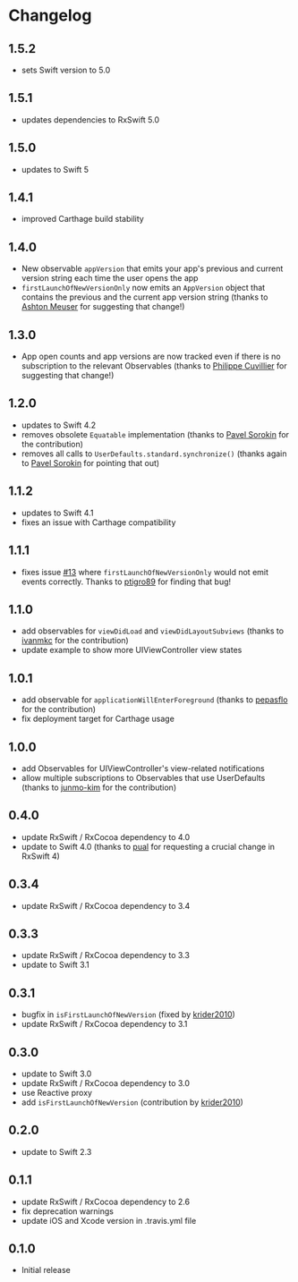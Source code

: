 Changelog
=========
1.5.2
-----
- sets Swift version to 5.0

1.5.1
-----
- updates dependencies to RxSwift 5.0

1.5.0
-----
- updates to Swift 5

1.4.1
-----
- improved Carthage build stability

1.4.0
-----
- New observable `appVersion` that emits your app's previous and current version string each time the user opens the app
- `firstLaunchOfNewVersionOnly` now emits an `AppVersion` object that contains the previous and the current app version string (thanks to [Ashton Meuser](https://github.com/ashtonmeuser) for suggesting that change!)

1.3.0
-----
- App open counts and app versions are now tracked even if there is no subscription to the relevant Observables  (thanks to [Philippe Cuvillier](https://github.com/PhilippeCuvillier) for suggesting that change!)

1.2.0
-----
- updates to Swift 4.2
- removes obsolete `Equatable` implementation (thanks to [Pavel Sorokin](https://github.com/NeverwinterMoon) for the contribution)
- removes all calls to `UserDefaults.standard.synchronize()` (thanks again to [Pavel Sorokin](https://github.com/NeverwinterMoon) for pointing that out)

1.1.2
-----
- updates to Swift 4.1
- fixes an issue with Carthage compatibility

1.1.1
-----
- fixes issue [#13](https://github.com/pixeldock/RxAppState/issues/13) where `firstLaunchOfNewVersionOnly` would not emit events correctly. Thanks to [ptigro89](https://github.com/ptigro89) for finding that bug!

1.1.0
-----
- add observables for `viewDidLoad` and `viewDidLayoutSubviews` (thanks to [ivanmkc](https://github.com/ivanmkc) for the contribution)
- update example to show more UIViewController view states

1.0.1
-----
- add observable for `applicationWillEnterForeground` (thanks to [pepasflo](https://github.com/pepasflo) for the contribution)
- fix deployment target for Carthage usage

1.0.0
-----
- add Observables for UIViewController's view-related notifications
- allow multiple subscriptions to Observables that use UserDefaults (thanks to [junmo-kim](https://github.com/junmo-kim) for the contribution)

0.4.0
-----
- update RxSwift / RxCocoa dependency to 4.0
- update to Swift 4.0 (thanks to [pual](https://github.com/pual) for requesting a crucial change in RxSwift 4)

0.3.4
-----
- update RxSwift / RxCocoa dependency to 3.4

0.3.3
-----
- update RxSwift / RxCocoa dependency to 3.3
- update to Swift 3.1

0.3.1
-----
- bugfix in `isFirstLaunchOfNewVersion` (fixed by [krider2010](https://github.com/krider2010))
- update RxSwift / RxCocoa dependency to 3.1

0.3.0
-----
- update to Swift 3.0
- update RxSwift / RxCocoa dependency to 3.0
- use Reactive proxy
- add `isFirstLaunchOfNewVersion` (contribution by [krider2010](https://github.com/krider2010))

0.2.0
-----
- update to Swift 2.3

0.1.1
-----
- update RxSwift / RxCocoa dependency to 2.6
- fix deprecation warnings
- update iOS and Xcode version in .travis.yml file

0.1.0
-----
- Initial release
